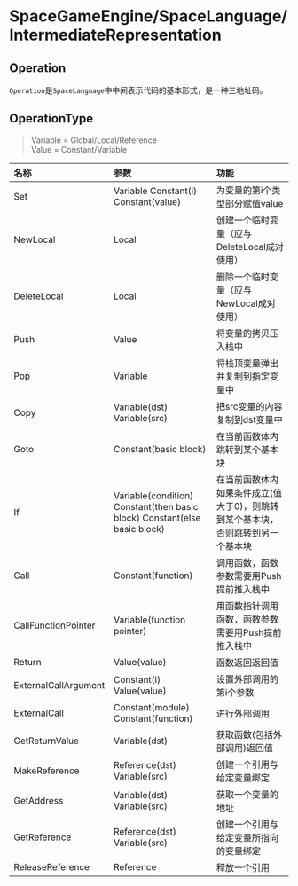 ﻿# SpaceGameEngine/SpaceLanguage/IntermediateRepresentation
## Operation
`Operation`是`SpaceLanguage`中中间表示代码的基本形式，是一种三地址码。
## OperationType
> Variable = Global/Local/Reference  
> Value = Constant/Variable

|名称|参数|功能|
|:-|:-|:-|
|Set|Variable Constant(i) Constant(value)|为变量的第i个类型部分赋值value|
|NewLocal|Local|创建一个临时变量（应与DeleteLocal成对使用）|
|DeleteLocal|Local|删除一个临时变量（应与NewLocal成对使用）|
|Push|Value|将变量的拷贝压入栈中|
|Pop|Variable|将栈顶变量弹出并复制到指定变量中|
|Copy|Variable(dst) Variable(src)|把src变量的内容复制到dst变量中|
|Goto|Constant(basic block)|在当前函数体内跳转到某个基本块|
|If|Variable(condition) Constant(then basic block) Constant(else basic block)|在当前函数体内如果条件成立(值大于0)，则跳转到某个基本块，否则跳转到另一个基本块|
|Call|Constant(function)|调用函数，函数参数需要用Push提前推入栈中|
|CallFunctionPointer|Variable(function pointer)|用函数指针调用函数，函数参数需要用Push提前推入栈中|
|Return|Value(value)|函数返回返回值|
|ExternalCallArgument|Constant(i) Value(value)|设置外部调用的第i个参数|
|ExternalCall|Constant(module) Constant(function)|进行外部调用|
|GetReturnValue|Variable(dst)|获取函数(包括外部调用)返回值|
|MakeReference|Reference(dst) Variable(src)|创建一个引用与给定变量绑定|
|GetAddress|Variable(dst) Variable(src)|获取一个变量的地址|
|GetReference|Reference(dst) Variable(src)|创建一个引用与给定变量所指向的变量绑定|
|ReleaseReference|Reference|释放一个引用|